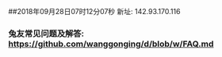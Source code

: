 ##2018年09月28日07时12分07秒 新址: 142.93.170.116
### 兔友常见问题及解答: https://github.com/wanggonging/d/blob/w/FAQ.md
